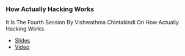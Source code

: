 ### How Actually Hacking Works

It Is The Fourth Session By Vishwathma Chintakindi On How Actually Hacking Works

- [Slides](hacking.pdf)
- [Video](https://www.youtube.com/watch?v=cyMtxt2sekc)
